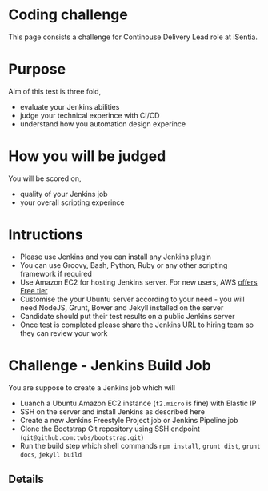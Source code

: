 # Coding challenge
This page consists a challenge for Continouse Delivery Lead role at iSentia.

# Purpose
Aim of this test is three fold,

- evaluate your Jenkins abilities 
- judge your technical experince with CI/CD
- understand how you automation design experince 

# How you will be judged
You will be scored on,

- quality of your Jenkins job
- your overall scripting experince

# Intructions

- Please use Jenkins and you can install any Jenkins plugin
- You can use Groovy, Bash, Python, Ruby or any other scripting framework if required
- Use Amazon EC2 for hosting Jenkins server. For new users, AWS [offers Free tier](https://aws.amazon.com/free/)
- Customise the your Ubuntu server according to your need - you will need NodeJS, Grunt, Bower and Jekyll installed on the server
- Candidate should put their test results on a public Jenkins server
- Once test is completed please share the Jenkins URL to hiring team so they can review your work

# Challenge - Jenkins Build Job

You are suppose to create a Jenkins job which will

- Luanch a Ubuntu Amazon EC2 instance (`t2.micro` is fine) with Elastic IP
- SSH on the server and install Jenkins as described here
- Create a new Jenkins Freestyle Project job or Jenkins Pipeline job
- Clone the Bootstrap Git repository using SSH endpoint (`git@github.com:twbs/bootstrap.git`)
- Run the build step which shell commands `npm install`, `grunt dist`, `grunt docs`, `jekyll build`

## Details



